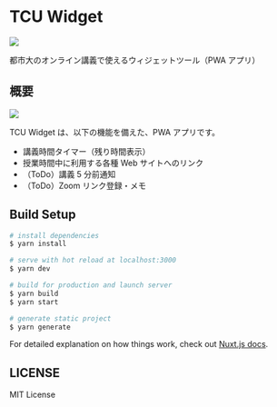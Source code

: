 # TCU Widget

![](https://i.imgur.com/LSRjA5e.jpg)

都市大のオンライン講義で使えるウィジェットツール（PWA アプリ）

## 概要

![](https://i.imgur.com/pvfXo2y.png)

TCU Widget は、以下の機能を備えた、PWA アプリです。

- 講義時間タイマー（残り時間表示）
- 授業時間中に利用する各種 Web サイトへのリンク
- （ToDo）講義 5 分前通知
- （ToDo）Zoom リンク登録・メモ

## Build Setup

```bash
# install dependencies
$ yarn install

# serve with hot reload at localhost:3000
$ yarn dev

# build for production and launch server
$ yarn build
$ yarn start

# generate static project
$ yarn generate
```

For detailed explanation on how things work, check out [Nuxt.js docs](https://nuxtjs.org).

## LICENSE

MIT License
